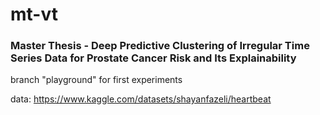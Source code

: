 # mt-vt
### Master Thesis - Deep Predictive Clustering of Irregular Time Series Data for Prostate Cancer Risk and Its Explainability

branch "playground" for first experiments

data: https://www.kaggle.com/datasets/shayanfazeli/heartbeat

